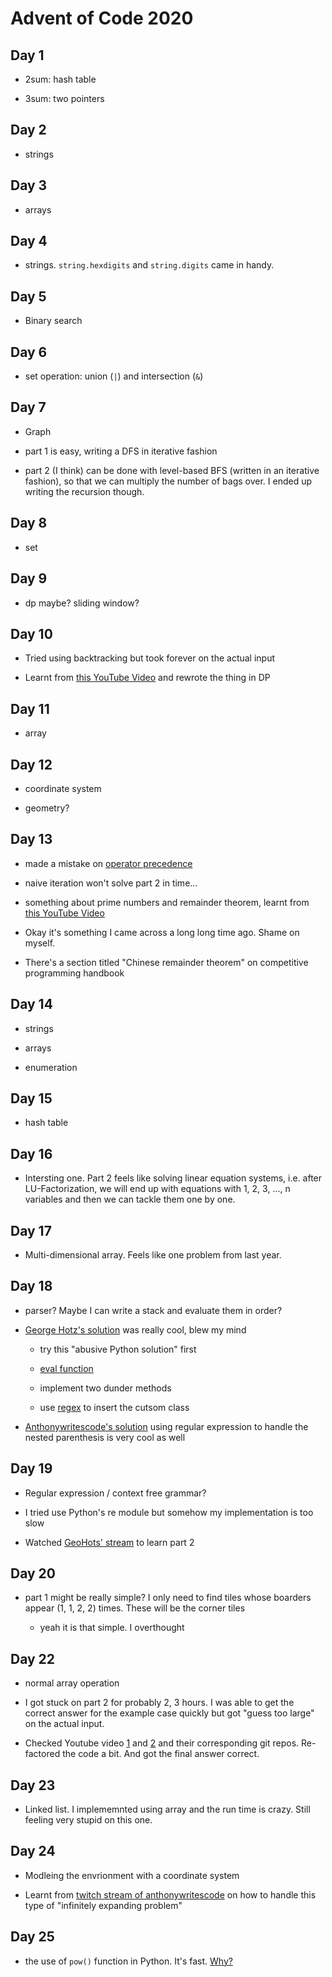 # Advent of Code 2020

## Day 1

- 2sum: hash table

- 3sum: two pointers

## Day 2

- strings

## Day 3

- arrays

## Day 4

- strings. ```string.hexdigits``` and ```string.digits``` came in handy.

## Day 5

- Binary search

## Day 6

- set operation: union (```|```) and intersection (```&```)

## Day 7

- Graph

- part 1 is easy, writing a DFS in iterative fashion

- part 2 (I think) can be done with level-based BFS (written in an iterative fashion), so that we can multiply the number of bags over. I ended up writing the recursion though.

## Day 8

- set

## Day 9

- dp maybe? sliding window?

## Day 10

- Tried using backtracking but took forever on the actual input

- Learnt from [this YouTube Video](https://www.youtube.com/watch?v=cE88K2kFZn0) and rewrote the thing in DP

## Day 11

- array

## Day 12

- coordinate system

- geometry?

## Day 13

- made a mistake on [operator precedence](https://docs.python.org/3/reference/expressions.html#operator-precedence)

- naive iteration won't solve part 2 in time...

- something about prime numbers and remainder theorem, learnt from [this YouTube Video](https://www.youtube.com/watch?v=x40aLK9KjYQ)

- Okay it's something I came across a long long time ago. Shame on myself.

- There's a section titled "Chinese remainder theorem" on competitive programming handbook

## Day 14

- strings

- arrays

- enumeration

## Day 15

- hash table

## Day 16

- Intersting one. Part 2 feels like solving linear equation systems, i.e. after LU-Factorization, we will end up with equations with 1, 2, 3, ..., n variables and then we can tackle them one by one.

## Day 17

- Multi-dimensional array. Feels like one problem from last year.

## Day 18

- parser? Maybe I can write a stack and evaluate them in order?

- [George Hotz's solution](https://www.youtube.com/watch?v=OxDp11u-GUo) was really cool, blew my mind

    - try this "abusive Python solution" first

    - [eval function](https://docs.python.org/3/library/functions.html#eval)

    - implement two dunder methods

    - use [regex](https://docs.python.org/3/library/re.html#re.sub) to insert the cutsom class

- [Anthonywritescode's solution](https://www.youtube.com/watch?v=2Xyg6Zjv2PM) using regular expression to handle the nested parenthesis is very cool as well

## Day 19

- Regular expression / context free grammar?

- I tried use Python's re module but somehow my implementation is too slow

- Watched [GeoHots' stream](https://www.youtube.com/watch?v=OxDp11u-GUo) to learn part 2

## Day 20

- part 1 might be really simple? I only need to find tiles whose boarders appear (1, 1, 2, 2) times. These will be the corner tiles

    - yeah it is that simple. I overthought

## Day 22

- normal array operation

- I got stuck on part 2 for probably 2, 3 hours. I was able to get the correct answer for the example case quickly but got "guess too large" on the actual input.

- Checked Youtube video [1](https://www.youtube.com/watch?v=Um2LI6EgfjA) and [2](https://www.youtube.com/watch?v=iD4R7wSNrdw) and their corresponding git repos. Re-factored the code a bit. And got the final answer correct.

## Day 23

- Linked list. I implememnted using array and the run time is crazy. Still feeling very stupid on this one.

## Day 24

- Modleing the envrionment with a coordinate system

- Learnt from [twitch stream of anthonywritescode](https://www.twitch.tv/videos/848239372) on how to handle this type of "infinitely expanding problem"

## Day 25

- the use of ```pow()``` function in Python. It's fast. [Why?](https://stackoverflow.com/questions/14133806/why-is-powa-d-n-so-much-faster-than-ad-n)

